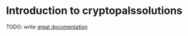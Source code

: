 # Introduction to cryptopalssolutions

TODO: write [great documentation](http://jacobian.org/writing/what-to-write/)
